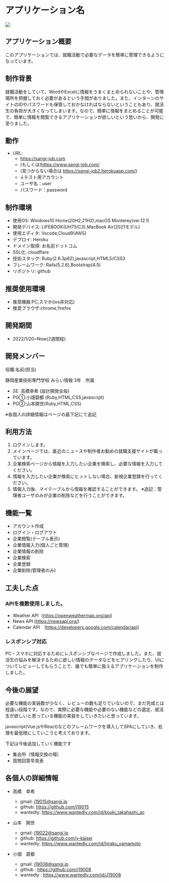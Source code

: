 # アプリケーション名

 ![](https://i.imgur.com/dPVLzfb.png)


## アプリケーション概要
このアプリケーションでは、就職活動で必要なデータを簡単に管理できるようになっています。

## 制作背景

就職活動をしていて、WordやExcelに情報をうまくまとめられないことや、管理場所を把握しておく必要があるという手間がありました。また、インターンのサイトのIDやパスワードも保管しておかなければならないということもあり、就活生の負担が大きくなってしまいます。なので、簡単に情報をまとめることが可能で、簡単に情報を閲覧できるアプリケーションが欲しいという思いから、開発に至りました。


## 動作
* URL: 
    * https://sangi-job.com
    * (もしくは)https://www.sangi-job.com/
    * (見つからない場合は https://sangi-job2.herokuapp.com/)
    * ↓テスト用アカウント
    * ユーザ名：user
    * パスワード：password

## 制作環境
* 使用OS: Windows10 Home(20H2,21H2),macOS Monterey(ver.12.1)
* 開発デバイス: LIFEBOOK(UH75/C3),MacBook Air(2021モデル)
* 使用エディタ: Vscode,Cloud9(AWS)
* デプロイ: Heroku
* ドメイン取得: お名前ドットコム
* SSL化: cloudflare
* 技術スタック: Ruby(2.6.3p62),javascript,HTML5/CSS3
* フレームワーク: Rails(5.2.6),Bootstrap(4.5)
* リポジトリ: github


## 推奨使用環境

* 推奨機器:PC,スマホ(ios非対応)
* 推奨ブラウザ:chrome,firefox

## 開発期間

* 2022/1/20~Now(2週間程)

## 開発メンバー
役職:名前(担当)

静岡産業技術専門学校 みらい情報 3年　所属
* SE: 高橋幸希 (設計開発全般)
* PG①:小畑碧都 (Ruby,HTML,CSS,javascript)
* PG②:山本開世(Ruby,HTML,CSS)

※各個人の詳細情報はページの最下記にて追記




## 利用方法
1. ログインします。
2. メインページでは、直近のニュースや制作者お勧めの就職支援サイトが載っています。
3. 企業検索ページから情報を入力したい企業を検索し、必要な情報を入力してください。
4. 情報を入力したい企業が検索にヒットしない場合、新規企業登録を行ってください。
5. 情報入力後、マイテーブルから情報を確認することができます。
※追記：管理者ユーザのみが企業の削除などを行うことができます。


## 機能一覧
* アカウント作成
* ログイン・ログアウト
* 企業閲覧(テーブル表示)
* 企業情報入力(個人ごと管理)
* 企業情報の削除
* 企業検索
* 企業登録
* 企業削除(管理者のみ)


## 工夫した点
### APIを複数使用しました。
* Weather API（https://openweathermap.org/api)
* News API (https://newsapi.org/)
* Calendar API　(https://developers.google.com/calendar/api)


### レスポンシブ対応
PC・スマホに対応するためにレスポンシブなページで作成しました。また、就活生の悩みを解決するために欲しい情報のデータなどをヒアリングしたり、UIについてレビューしてもらうことで、誰でも簡単に扱えるアプリケーションを制作しました。

## 今後の展望
必要な機能の実装数が少なく、レビューの数も足りていないので、まだ完成とは程遠い段階です。なので、実際に必要な機能や必要のない機能などの選定、就活生が欲しいと思っている機能の実装をしていきたいと思っています。

javascript(Vue.jsやReact)などのフレームワークを導入してSPAにしていき、処理を最低限にしていこうと考えております。

下記は今後追加していく機能です
* 集会所（情報交換の場）
* 質問回答早見表


## 各個人の詳細情報

- 高橋　幸希
    - gmail: j19015@sangi.jp
    - github: https://github.com/j19015
    - wantedly: https://www.wantedly.com/id/kouki_takahashi_ac


- 山本　開世
    - gmail: j19022@sangi.jp
    - github: https://github.com/y-kaisei
    - wantedly: https://www.wantedly.com/id/hiraku_yamamoto

- 小畑　碧都
    - gmail: j19008@sangi.jp
    - github : https://github.com/j19008
    - wantedly : https://www.wantedly.com/id/J19008

